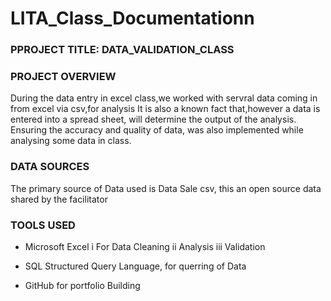 # LITA_Class_Documentationn

### PPROJECT TITLE:  DATA_VALIDATION_CLASS

### PROJECT OVERVIEW
During the data entry in excel class,we worked with servral data coming in from excel via csv,for analysis
It is also a known fact that,however a data is entered into a spread sheet, will determine the output of the analysis.
Ensuring the accuracy and quality of data, was also implemented while analysing some data in class.

### DATA SOURCES
The primary source of Data used is Data Sale csv, this an open source data shared by the facilitator

### TOOLS USED
- Microsoft Excel
  i For Data Cleaning
  ii Analysis
  iii Validation

- SQL Structured Query Language, for querring of Data
- GitHub for portfolio Building
  
  
  
  




